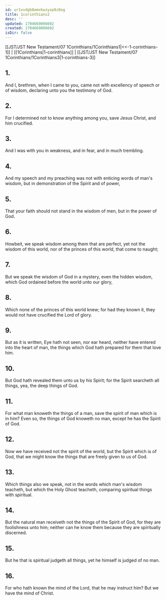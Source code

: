 ```yaml
---
id: ur1vvdgb8amxkwzyxp8z8og
title: 1corinthians2
desc: ''
updated: 1704669006602
created: 1704669006602
isDir: false
---
```

[[JST/JST New Testament/07 1Corinthians/1Corinthians1|<<-1-corinthians-1]] | [[1Corinthians|1-corinthians]] | [[JST/JST New Testament/07 1Corinthians/1Corinthians3|1-corinthians-3]]
## 1.
And I, brethren, when I came to you, came not with excellency of speech or of wisdom, declaring unto you the testimony of God.
## 2.
For I determined not to know anything among you, save Jesus Christ, and him crucified.
## 3.
And I was with you in weakness, and in fear, and in much trembling.
## 4.
And my speech and my preaching was not with enticing words of man\'s wisdom, but in demonstration of the Spirit and of power,
## 5.
That your faith should not stand in the wisdom of men, but in the power of God.
## 6.
Howbeit, we speak wisdom among them that are perfect, yet not the wisdom of this world, nor of the princes of this world, that come to naught;
## 7.
But we speak the wisdom of God in a mystery, even the hidden wisdom, which God ordained before the world unto our glory,
## 8.
Which none of the princes of this world knew; for had they known it, they would not have crucified the Lord of glory.
## 9.
But as it is written, Eye hath not seen, nor ear heard, neither have entered into the heart of man, the things which God hath prepared for them that love him.
## 10.
But God hath revealed them unto us by his Spirit; for the Spirit searcheth all things, yea, the deep things of God.
## 11.
For what man knoweth the things of a man, save the spirit of man which is in him? Even so, the things of God knoweth no man, except he has the Spirit of God.
## 12.
Now we have received not the spirit of the world, but the Spirit which is of God, that we might know the things that are freely given to us of God.
## 13.
Which things also we speak, not in the words which man\'s wisdom teacheth, but which the Holy Ghost teacheth, comparing spiritual things with spiritual.
## 14.
But the natural man receiveth not the things of the Spirit of God, for they are foolishness unto him; neither can he know them because they are spiritually discerned.
## 15.
But he that is spiritual judgeth all things, yet he himself is judged of no man.
## 16.
For who hath known the mind of the Lord, that he may instruct him? But we have the mind of Christ.

